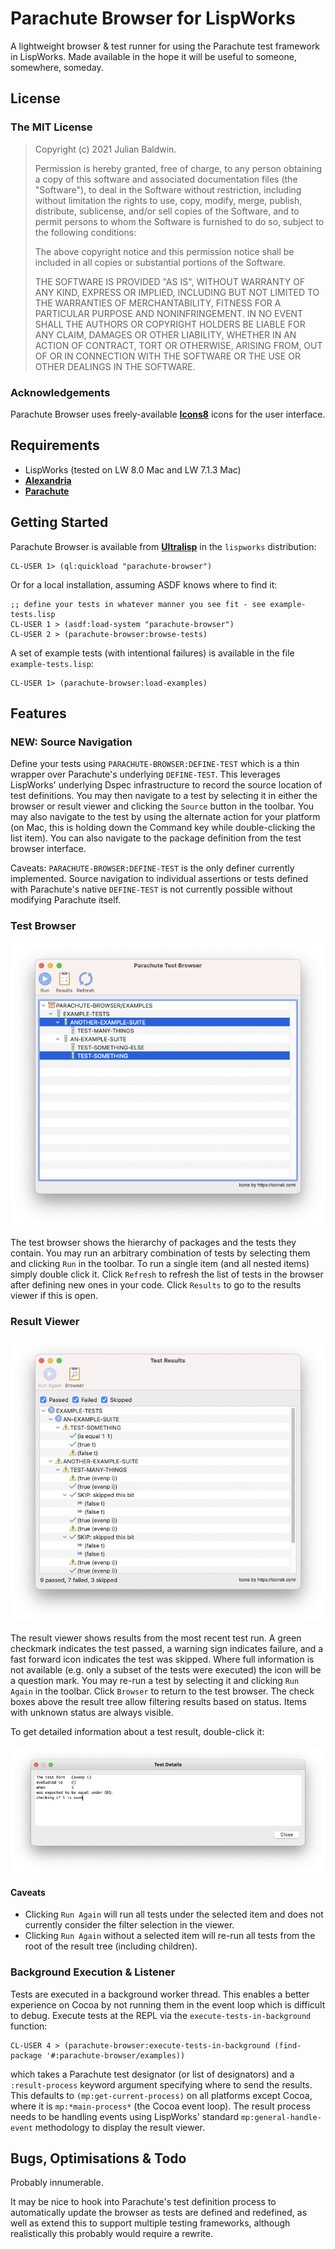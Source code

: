 # Parachute Browser for LispWorks

A lightweight browser & test runner for using the Parachute test framework in LispWorks. Made
available in the hope it will be useful to someone, somewhere, someday.

## License

### The MIT License

> Copyright (c) 2021 Julian Baldwin.
>
> Permission is hereby granted, free of charge, to any person obtaining a copy of this software and
> associated documentation files (the "Software"), to deal in the Software without restriction,
> including without limitation the rights to use, copy, modify, merge, publish, distribute,
> sublicense, and/or sell copies of the Software, and to permit persons to whom the Software is
> furnished to do so, subject to the following conditions:
>
> The above copyright notice and this permission notice shall be included in all copies or
> substantial portions of the Software.
>
> THE SOFTWARE IS PROVIDED "AS IS", WITHOUT WARRANTY OF ANY KIND, EXPRESS OR IMPLIED, INCLUDING BUT
> NOT LIMITED TO THE WARRANTIES OF MERCHANTABILITY, FITNESS FOR A PARTICULAR PURPOSE AND
> NONINFRINGEMENT. IN NO EVENT SHALL THE AUTHORS OR COPYRIGHT HOLDERS BE LIABLE FOR ANY CLAIM,
> DAMAGES OR OTHER LIABILITY, WHETHER IN AN ACTION OF CONTRACT, TORT OR OTHERWISE, ARISING FROM, OUT
> OF OR IN CONNECTION WITH THE SOFTWARE OR THE USE OR OTHER DEALINGS IN THE SOFTWARE.

### Acknowledgements

Parachute Browser uses freely-available **[Icons8](https://icons8.com/)** icons for the user
interface.

## Requirements

- LispWorks (tested on LW 8.0 Mac and LW 7.1.3 Mac)
- **[Alexandria](https://common-lisp.net/project/alexandria/)**
- **[Parachute](https://github.com/Shinmera/parachute)**

## Getting Started

Parachute Browser is available from **[Ultralisp](https://ultralisp.org/dists/lispworks)** in the
`lispworks` distribution:

    CL-USER 1> (ql:quickload "parachute-browser")

Or for a local installation, assuming ASDF knows where to find it:

    ;; define your tests in whatever manner you see fit - see example-tests.lisp
    CL-USER 1 > (asdf:load-system "parachute-browser")
    CL-USER 2 > (parachute-browser:browse-tests)

A set of example tests (with intentional failures) is available in the file `example-tests.lisp`:

    CL-USER 1> (parachute-browser:load-examples)

## Features

### NEW: Source Navigation

Define your tests using `PARACHUTE-BROWSER:DEFINE-TEST` which is a thin wrapper over Parachute's
underlying `DEFINE-TEST`. This leverages LispWorks' underlying Dspec infrastructure to record the
source location of test definitions. You may then navigate to a test by selecting it in either the
browser or result viewer and clicking the `Source` button in the toolbar. You may also navigate to
the test by using the alternate action for your platform (on Mac, this is holding down the Command
key while double-clicking the list item). You can also navigate to the package definition from the
test browser interface.

Caveats: `PARACHUTE-BROWSER:DEFINE-TEST` is the only definer currently implemented. Source
navigation to individual assertions or tests defined with Parachute's native `DEFINE-TEST` is not
currently possible without modifying Parachute itself.

### Test Browser

![Test Browser Interface](./docimg/browser.png)

The test browser shows the hierarchy of packages and the tests they contain. You may run an
arbitrary combination of tests by selecting them and clicking `Run` in the toolbar. To run a single
item (and all nested items) simply double click it. Click `Refresh` to refresh the list of tests in
the browser after defining new ones in your code. Click `Results` to go to the results viewer if
this is open.


### Result Viewer

![Result Viewer Interface](./docimg/results.png)

The result viewer shows results from the most recent test run. A green checkmark indicates the test
passed, a warning sign indicates failure, and a fast forward icon indicates the test was skipped.
Where full information is not available (e.g. only a subset of the tests were executed) the icon
will be a question mark. You may re-run a test by selecting it and clicking `Run Again` in the
toolbar. Click `Browser` to return to the test browser. The check boxes above the result tree allow
filtering results based on status. Items with unknown status are always visible.

To get detailed information about a test result, double-click it:

![Result Details](./docimg/details.png)

#### Caveats

- Clicking `Run Again` will run all tests under the selected item and does not currently consider
  the filter selection in the viewer.
- Clicking `Run Again` without a selected item will re-run all tests from the root of the result
  tree (including children).


### Background Execution & Listener

Tests are executed in a background worker thread. This enables a better experience on Cocoa by not
running them in the event loop which is difficult to debug. Execute tests at the REPL via the
`execute-tests-in-background` function:

    CL-USER 4 > (parachute-browser:execute-tests-in-background (find-package '#:parachute-browser/examples))

which takes a Parachute test designator (or list of designators) and a `:result-process` keyword
argument specifying where to send the results. This defaults to `(mp:get-current-process)` on all
platforms except Cocoa, where it is `mp:*main-process*` (the Cocoa event loop). The result process
needs to be handling events using LispWorks' standard `mp:general-handle-event` methodology to
display the result viewer.

## Bugs, Optimisations & Todo

Probably innumerable.

It may be nice to hook into Parachute's test definition process to automatically update the browser
as tests are defined and redefined, as well as extend this to support multiple testing frameworks,
although realistically this probably would require a rewrite.
